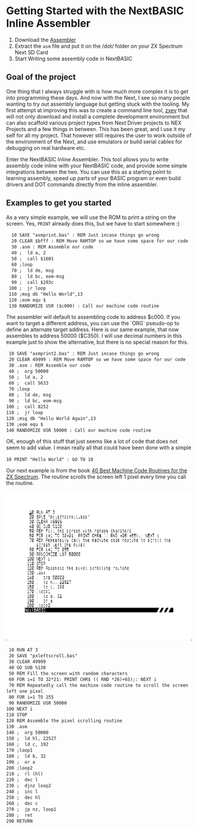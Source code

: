# Getting Started with the NextBASIC Inline Assembler
1. Download the [Assembler](https://taylorza.itch.io/nextbasic-inline-assembler)
2. Extract the `asm` file and put it on the /dot/ folder on your ZX Spectrum Next SD Card
3. Start Writing some assembly code in NextBASIC

## Goal of the project
One thing that I always struggle with is how much more complex it is to get into programming these days. And now with the Next, I see so many people wanting to try out assembly language but getting stuck with the tooling. My first attempt at improving this was to create a command line tool, [zxev](https://github.com/taylorza/zxenv) that will not only download and install a complete development environment but can also scaffold various project types from Next Driver projects to NEX Projects and a few things in between. This has been great, and I use it my self for all my project. That however still requires the user to work outside of the environment of the Next, and use emulators or build serial cables for debugging on real hardware etc.

Enter the NextBASIC Inline Assembler. This tool allows you to write assembly code inline with your NextBASIC code, and provide some simple integrations between the two. You can use this as a starting point to learning assembly, speed up parts of your BASIC program or even build drivers and DOT commands directly from the inline assembler.

## Examples to get you started
As a very simple example, we will use the ROM to print a string on the screen. Yes, `PRINT` already does this, but we have to start somewhere :)

```
  10 SAVE "asmprint.bas" : REM Just incase things go wrong
  20 CLEAR $bfff : REM Move RAMTOP so we have some space for our code
  30 .asm : REM Assemble our code
  40 ;  ld a, 2
  50 ;  call $1601
  60 ;loop
  70 ;  ld de, msg
  80 ;  ld bc, eom-msg
  90 ;  call $203c
 100 ;  jr loop
 110 ;msg db "Hello World",13
 120 ;eom equ $
 130 RANDOMIZE USR ($c000) : Call our machine code routine
 ```

 The assembler will default to assembling code to address $c000. If you want to target a different address, you can use the `ORG` pseudo-op to define an alternate target address. Here is our same example, that now assembles to address 50000 ($C350). I will use decimal numbers in this example just to show the alternative, but there is no special reason for this.

 ```
  10 SAVE "asmprint2.bas" : REM Just incase things go wrong
  20 CLEAR 49999 : REM Move RAMTOP so we have some space for our code
  30 .asm : REM Assemble our code
  40 ;  org 50000
  50 ;  ld a, 2
  60 ;  call 5633
  70 ;loop
  80 ;  ld de, msg
  90 ;  ld bc, eom-msg
 100 ;  call 8252
 110 ;  jr loop
 120 ;msg db "Hello World Again",13
 130 ;eom equ $
 140 RANDOMIZE USR 50000 : Call our machine code routine
 ```

 OK, enough of this stuff that just seems like a lot of code that does not seem to add value. I mean really all that could have been done with a simple

 `10 PRINT "Hello World" : GO TO 10`

 Our next example is from the book [40 Best Machine Code Routines for the ZX Spectrum](https://www.kickstarter.com/projects/robhwson/20-best-machine-code-routines-for-the-zx-spectrum-reprint/description). The routine scrolls the screen left 1 pixel every time you call the routine.

[![See it in action](../Assets/asm-pixel-scroll-left.gif)](../Assets/asm-pixel-scroll-left.mp4)

 ```
  10 RUN AT 3
  20 SAVE "pxleftscroll.bas"
  30 CLEAR 49999
  40 GO SUB %130
  50 REM Fill the screen with random characters
  60 FOR i=1 TO 32*21: PRINT CHR$ (( RND *26)+65);: NEXT i
  70 REM Repeatedly call the machine code routine to scroll the screen left one pixel
  80 FOR i=1 TO 255
  90 RANDOMIZE USR 50000
 100 NEXT i
 110 STOP 
 120 REM Assemble the pixel scrolling routine
 130 .asm
 140 ;  org 50000
 150 ;  ld hl, 22527
 160 ;  ld c, 192
 170 ;loop1
 180 ;  ld b, 32
 190 ;  or a
 200 ;loop2
 210 ;  rl (hl)
 220 ;  dec l
 230 ;  djnz loop2
 240 ;  inc l
 250 ;  dec hl
 260 ;  dec c
 270 ;  jp nz, loop1
 280 ;  ret
 290 RETURN 
```






